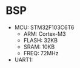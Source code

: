 # BSP
- MCU: STM32F103C6T6 
  - ARM: Cortex-M3
  - FLASH: 32KB
  - SRAM: 10KB
  - FREQ: 72MHz
- UART1: